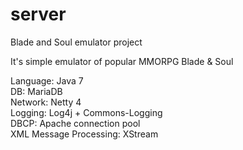 server
======

Blade and Soul emulator project

It's simple emulator of popular MMORPG Blade & Soul

Language: Java 7  
DB: MariaDB  
Network: Netty 4  
Logging: Log4j + Commons-Logging  
DBCP: Apache connection pool  
XML Message Processing: XStream  
